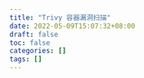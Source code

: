 ```yaml
---
title: "Trivy 容器漏洞扫描"
date: 2022-05-09T15:07:32+08:00
draft: false
toc: false
categories: []
tags: []
---
```


